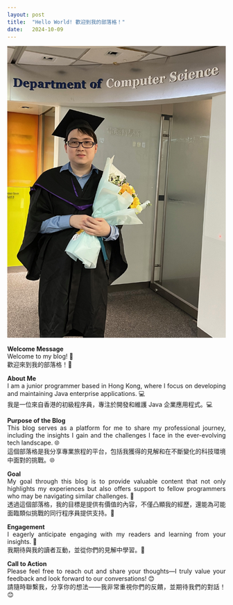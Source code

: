 ```yaml
---
layout: post
title:  "Hello World! 歡迎到我的部落格！"
date:   2024-10-09
---
```


<style>

    img[src*="#001"] {
        border: 1px solid #ddd;
        padding: 5px;
        width: 300px;
        height: 400px;
    }

</style>

![001](/assets/images/001.jpeg#001)


<div style="text-align: justify">

**Welcome Message**  
Welcome to my blog! 🎉  
歡迎來到我的部落格！🎉  

**About Me**  
I am a junior programmer based in Hong Kong, where I focus on developing and maintaining Java enterprise applications. 💻  
我是一位來自香港的初級程序員，專注於開發和維護 Java 企業應用程式。💻  

**Purpose of the Blog**  
This blog serves as a platform for me to share my professional journey, including the insights I gain and the challenges I face in the ever-evolving tech landscape. 🌐  
這個部落格是我分享專業旅程的平台，包括我獲得的見解和在不斷變化的科技環境中面對的挑戰。🌐  

**Goal**  
My goal through this blog is to provide valuable content that not only highlights my experiences but also offers support to fellow programmers who may be navigating similar challenges. 🤝  
透過這個部落格，我的目標是提供有價值的內容，不僅凸顯我的經歷，還能為可能面臨類似挑戰的同行程序員提供支持。🤝  

**Engagement**  
I eagerly anticipate engaging with my readers and learning from your insights. 💬  
我期待與我的讀者互動，並從你們的見解中學習。💬  

**Call to Action**  
Please feel free to reach out and share your thoughts—I truly value your feedback and look forward to our conversations! 😊  
請隨時聯繫我，分享你的想法——我非常重視你們的反饋，並期待我們的對話！😊

</div>
